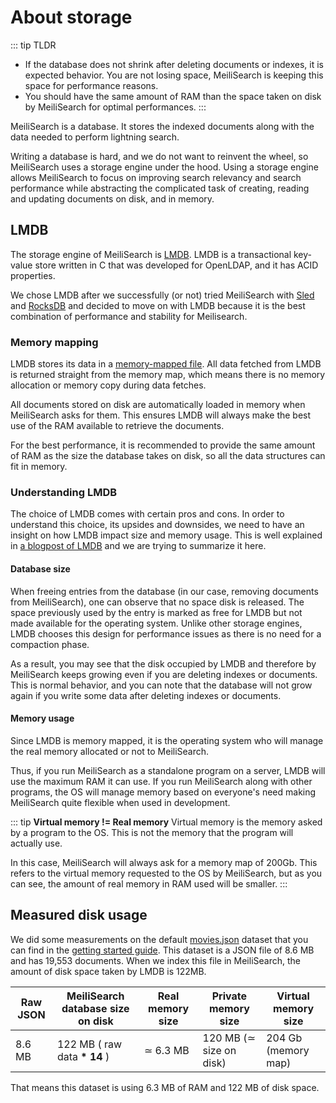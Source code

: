 # About storage

::: tip TLDR

- If the database does not shrink after deleting documents or indexes, it is expected behavior. You are not losing space, MeiliSearch is keeping this space for performance reasons.
- You should have the same amount of RAM than the space taken on disk by MeiliSearch for optimal performances.
  :::

MeiliSearch is a database. It stores the indexed documents along with the data needed to perform lightning search.

Writing a database is hard, and we do not want to reinvent the wheel, so MeiliSearch uses a storage engine under the hood. Using a storage engine allows MeiliSearch to focus on improving search relevancy and search performance while abstracting the complicated task of creating, reading and updating documents on disk, and in memory.

## LMDB

The storage engine of MeiliSearch is [LMDB](http://www.lmdb.tech/doc/). LMDB is a transactional key-value store written in C that was developed for OpenLDAP, and it has ACID properties.

We chose LMDB after we successfully (or not) tried MeiliSearch with [Sled](https://github.com/spacejam/sled) and [RocksDB](https://rocksdb.org/) and decided to move on with LMDB because it is the best combination of performance and stability for Meilisearch.

### Memory mapping

LMDB stores its data in a [memory-mapped file](https://en.wikipedia.org/wiki/Memory-mapped_file). All data fetched from LMDB is returned straight from the memory map, which means there is no memory allocation or memory copy during data fetches.

All documents stored on disk are automatically loaded in memory when MeiliSearch asks for them. This ensures LMDB will always make the best use of the RAM available to retrieve the documents.

For the best performance, it is recommended to provide the same amount of RAM as the size the database takes on disk, so all the data structures can fit in memory.

### Understanding LMDB

The choice of LMDB comes with certain pros and cons. In order to understand this choice, its upsides and downsides, we need to have an insight on how LMDB impact size and memory usage. This is well explained in [a blogpost of LMDB](https://symas.com/understanding-lmdb-database-file-sizes-and-memory-utilization/) and we are trying to summarize it here.

#### Database size

When freeing entries from the database (in our case, removing documents from MeiliSearch), one can observe that no space disk is released. The space previously used by the entry is marked as free for LMDB but not made available for the operating system.
Unlike other storage engines, LMDB chooses this design for performance issues as there is no need for a compaction phase.

As a result, you may see that the disk occupied by LMDB and therefore by MeiliSearch keeps growing even if you are deleting indexes or documents. This is normal behavior, and you can note that the database will not grow again if you write some data after deleting indexes or documents.

#### Memory usage

Since LMDB is memory mapped, it is the operating system who will manage the real memory allocated or not to MeiliSearch.

Thus, if you run MeiliSearch as a standalone program on a server, LMDB will use the maximum RAM it can use.
If you run MeiliSearch along with other programs, the OS will manage memory based on everyone's need making MeiliSearch quite flexible when used in development.

::: tip
**Virtual memory != Real memory**
Virtual memory is the memory asked by a program to the OS. This is not the memory that the program will actually use.

In this case, MeiliSearch will always ask for a memory map of 200Gb. This refers to the virtual memory requested to the OS by MeiliSearch, but as you can see, the amount of real memory in RAM used will be smaller.
:::

## Measured disk usage

We did some measurements on the default [movies.json](https://github.com/meilisearch/MeiliSearch/blob/master/datasets/movies/movies.json) dataset that you can find in the [getting started guide](/guides/introduction/quick_start_guide.md#add-documents).
This dataset is a JSON file of 8.6 MB and has 19,553 documents.
When we index this file in MeiliSearch, the amount of disk space taken by LMDB is 122MB.

| Raw JSON | MeiliSearch database size on disk | Real memory size | Private memory size     | Virtual memory size |
| -------- | --------------------------------- | ---------------- | ----------------------- | ------------------- |
| 8.6 MB   | 122 MB ( raw data **\* 14** )     | ≃ 6.3 MB         | 120 MB (≃ size on disk) | 204 Gb (memory map) |

That means this dataset is using 6.3 MB of RAM and 122 MB of disk space.
